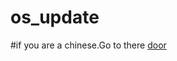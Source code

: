 # os_update
#if you are a chinese.Go to there [door](https://gitee.com/SuperSystemStudio/os_update)
